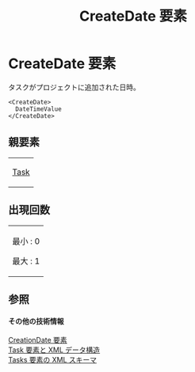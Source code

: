 ﻿---
title: CreateDate 要素
TOCTitle: CreateDate 要素
ms:assetid: 170481f1-6741-45a8-95b9-d79e7b3a1dfc
ms:mtpsurl: https://msdn.microsoft.com/ja-jp/library/Bb968422(v=office.12)
ms:contentKeyID: 16732379
ms.date: 06/30/2008
mtps_version: v=office.12
ms.translationtype: HT
---

# CreateDate 要素

タスクがプロジェクトに追加された日時。

    <CreateDate>
      DateTimeValue
    </CreateDate>

## 親要素

<table>
<colgroup>
<col style="width: 100%" />
</colgroup>
<tbody>
<tr class="odd">
<td><p><a href="task-element.md">Task</a></p></td>
</tr>
</tbody>
</table>


## 出現回数


<table>
<colgroup>
<col style="width: 100%" />
</colgroup>
<tbody>
<tr class="odd">
<td><p>最小 : 0</p>
<p>最大 : 1</p></td>
</tr>
</tbody>
</table>


## 参照

#### その他の技術情報

[CreationDate 要素](creationdate-element.md)  
[Task 要素と XML データ構造](task-elements-and-xml-structure.md)  
[Tasks 要素の XML スキーマ](xml-schema-for-the-tasks-element.md)

